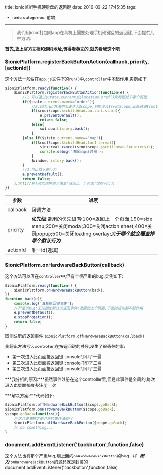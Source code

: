 title: Ionic监听手机硬键盘的返回键
date: 2016-06-22 17:45:35
tags: 
- ionic
categories: 前端 
---
> 我们用ionic打包的app在真机上需要处理手机硬键盘的返回键,下面提供几种方法:

**首先,放上[官方文档](http://ionicframework.com/docs/api/service/$ionicPlatform/)和[源码地址](https://github.com/driftyco/ionic/blob/master/js/angular/service/platform.js#L2),懒得看英文的,就先看我这个吧**

### $ionicPlatform.registerBackButtonAction(callback, priority, [actionId])

这个方法一般放在`app.js`文件下的`run()`中,`controller`中不起作用,实例如下:
``` javascript
$ionicPlatform.ready(function() {
    $ionicPlatform.registerBackButtonAction(function(e) {
        //1.可以通过$state.current或$location.href()来判断处于哪个页面
        if($state.current.name=="order"){
            //2.因为run方法中无法注入$scope,只能注入$rootScope,此处通过$rootScope来判断子scope中的变量
            if($rootScope.$$childHead.button1.state){
                e.preventDefault();
                return false;
            }else{
                $window.history.back();
            }
        }else if($state.current.name=="map"){
            if($rootScope.$$childHead.locInterval){
                $interval.cancel($rootScope.$$childHead.locInterval);
                console.debug('清除map计时器');
            }
            $window.history.back();
        }
        //3.阻止默认的行为
        e.preventDefault();
        return false;
    },101)//101优先级常用于覆盖‘返回上一个页面’的默认行为  
})
```
<!-- more -->
|参数 | 说明|
| ----|----|
|callback|回调方法|
|priority|**优先级**:常用的优先级有:100=返回上一个页面;150=side menu;200=关闭modal;300=关闭action sheet;400=关闭popup;500=关闭loading overlay;***大于哪个就会覆盖掉哪个默认行为***
|actionId|唯一id(选填)|

### $ionicPlatform.onHardwareBackButton(callback)

这个方法可以写在`controller`中,但有个很严重的bug,实例如下:
``` javascript
$ionicPlatform.ready(function() {
    $ionicPlatform.onHardwareBackButton(back);
})
function back(e){
    console.log('真机返回键事件');
    //严重的bug:无法阻止默认的返回事件:返回到上个页面,下面的语句都不起作用
    e.preventDefault();
    e.stopProgation();
    return false;
}
```
取消注册的返回事件:`$ionicPlatform.offHardwareBackButton(callback)`

我将此方法写入controller,在按返回键的时候,发生了很奇怪的事:

- 第一次进入此页面按返回键:console打印了一遍
- 第二次进入此页面按返回键:console打印了二遍
- 第三次进入此页面按返回键:console打印了三遍

***我分析的原因:***虽然事件注册在这个controller里,但是此事件是全局的,每次进入此页面都会多注册一次

***解决方案:***代码如下:
``` javascript
$ionicPlatform.offHardwareBackButton($scope.goBack);
$ionicPlatform.onHardwareBackButton($scope.goBack);
$scope.goBack=function(){
    /*这儿要先把之前注册的事件清掉*/
    $ionicPlatform.offHardwareBackButton($scope.goBack);
    // do something...
}
```

### document.addEventListener('backbutton',function,false)
这个方法也有那个严重bug,跟上面的`onHardwareBackButton`的bug一样.
***因为***:`onHardwareBackButton`的源码就是封装的document.addEventListener('backbutton',function,false)


